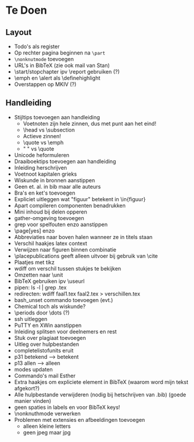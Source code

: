 Te Doen
=======

Layout
------

* Todo's als register
* Op rechter pagina beginnen na `\part`
* `\nonknutmode` toevoegen
* URL's in BibTeX
  (zie ook mail van Stan)
* \start/stopchapter ipv \report gebruiken (?)
* \emph en \alert als \definehighlight
* Overstappen op MKIV (?)

Handleiding
-----------

* Stijltips toevoegen aan handleiding
  - Voetnoten zijn hele zinnen, dus met punt aan het eind!
  - \head vs \subsection
  - Actieve zinnen!
  - \quote vs \emph
  - " " vs \quote
* Unicode heformuleren
* Draaiboektips toevoegen aan handleiding
* Inleiding herschrijven
* Voetnoot kapitalen grieks
* Wiskunde in bronnen aanstippen
* Geen et. al. in bib maar alle auteurs
* Bra's en ket's toevoegen
* Expliciet uitleggen wat "figuur" betekent in \in{figuur}
* Apart compileren componenten benadrukken
* Mini inhoud bij delen opperen
* gather-omgeving toevoegen
* grep voor spelfouten enzo aanstippen
* \page[yes] enzo
* Abbreviaties naar boven halen wanneer ze in titels staan
* Verschil haakjes latex context
* Verwijzen naar figuren binnen combinatie
* \placepublications geeft alleen uitvoer bij gebruik van \cite
* Plaatjes met tikz
* wdiff om verschil tussen stukjes te bekijken
* Omzetten naar \unit
* BibTeX gebruiken ipv \useurl
* pipen: ls -l | grep .tex
* redirecten: wdiff faal1.tex faal2.tex > verschillen.tex
* bash_unset commando toevoegen (evt.)
* Chemical toch als wiskunde?
* \periods door \dots (?)
* ssh uitleggen
* PuTTY en XWin aanstippen
* Inleiding splitsen voor deelnemers en rest
* Stuk over plagiaat toevoegen
* Uitleg over hulpbestanden
* completelistofunits eruit
* p31 betekend --> betekent
* p13 allen --> alleen
* modes updaten
* Commando's mail Esther
* Extra haakjes om expliciete element in BibTeX (waarom word mijn tekst afgekort?)
* Alle hulpbestande verwijderen (nodig bij hetschrijven van .bib) (goede manier vinden)
* geen spaties in labels en voor BibTeX keys!
* \nonknuthmode verwerken
* Problemen met extensies en afbeeldingen toevoegen
  - alleen kleine letters
  - geen jpeg maar jpg
